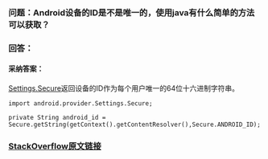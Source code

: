 ### 问题：Android设备的ID是不是唯一的，使用java有什么简单的方法可以获取？

### 回答：
#### 采纳答案： 
[Settings.Secure](https://developer.android.com/reference/android/provider/Settings.Secure.html#ANDROID_ID)返回设备的ID作为每个用户唯一的64位十六进制字符串。

```
import android.provider.Settings.Secure;

private String android_id = Secure.getString(getContext().getContentResolver(),Secure.ANDROID_ID); 
```                                                    

### [StackOverflow原文链接](https://stackoverflow.com/questions/2785485/is-there-a-unique-android-device-id) 
